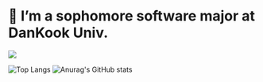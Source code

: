 # 🌱 I’m a sophomore software major at DanKook Univ.

<img src="https://img.shields.io/badge/C++-20232a.svg?style=for-the-badge&logo=C++&logoColor=00599C" />






![Top Langs](https://github-readme-stats.vercel.app/api/top-langs/?username=JihoLeec&layout=compact)
![Anurag's GitHub stats](https://github-readme-stats.vercel.app/api?username=JihoLeec&show_icons=true&theme=dark)
